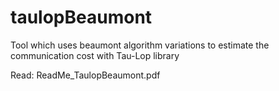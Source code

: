 # taulopBeaumont
Tool which uses beaumont algorithm variations to estimate the communication cost with Tau-Lop library

Read: ReadMe_TaulopBeaumont.pdf
